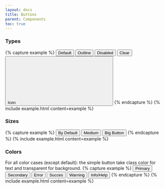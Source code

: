 ```yaml
---
layout: docs
title: Buttons
parent: Components
toc: true
---
```


### Types

{% capture example %}
<button class="btn">Default</button>
<button class="btn btn-outline">Outline</button>
<button class="btn btn-disabled">Disabled</button>
<button class="btn btn-clear">Clear</button>
<button class="btn">Icon
  <svg class="icon icon-small">
    <use xlink:href="/assets/icons/feather.svg#aperture"/>
  </svg>
</button>
{% endcapture %}
{% include example.html content=example %}

### Sizes

{% capture example %}
<button class="btn">By Default</button>
<button class="btn btn-medium">Medium</button>
<button class="btn btn-big">Big Button</button>
{% endcapture %}
{% include example.html content=example %}

### Colors

For all color cases (except default): the simple button take class color for text and transparent for background.
{% capture example %}
<button class="btn">Primary</button>
<button class="btn btn-secondary">Secondary</button>
<button class="btn btn-error">Error</button>
<button class="btn btn-succes">Succes</button>
<button class="btn btn-warning">Warning</button>
<button class="btn btn-info">Info/Help</button>
{% endcapture %}
{% include example.html content=example %}
